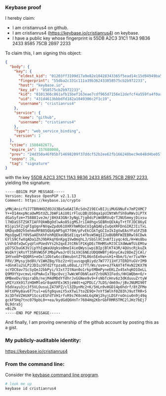 ### Keybase proof

I hereby claim:

  * I am cristianrus4 on github.
  * I am cristianrus4 (https://keybase.io/cristianrus4) on keybase.
  * I have a public key whose fingerprint is 55DB A2C3 31C1 11A3 9B36  2433 8585 75CB 2B97 2233

To claim this, I am signing this object:

```json
{
  "body": {
    "key": {
      "eldest_kid": "01203ff3199d17a9e82e10428343365f5ead14c15d94949ba5f997ce23c23c6d78620a",
      "fingerprint": "55dba2c331c111a39b362433858575cb2b972233",
      "host": "keybase.io",
      "key_id": "858575cb2b972233",
      "kid": "0101366c861afb15bef163eae7cdf965d7156e12defcf4a559fa4f0aab791004b7010a",
      "uid": "431d4613bbbdfd182a1049306c2f1c19",
      "username": "cristianrus4"
    },
    "service": {
      "name": "github",
      "username": "cristianrus4"
    },
    "type": "web_service_binding",
    "version": 1
  },
  "ctime": 1588482673,
  "expire_in": 157680000,
  "prev": "24d350a46f05b714698209f37ddcf52b2ee62fb166240bec9e048d4be0578b57",
  "seqno": 26,
  "tag": "signature"
}
```

with the key [55DB A2C3 31C1 11A3 9B36  2433 8585 75CB 2B97 2233](https://keybase.io/cristianrus4), yielding the signature:

```
-----BEGIN PGP MESSAGE-----
Version: Keybase OpenPGP v2.1.13
Comment: https://keybase.io/crypto

yMNjAnicfVJ7TBRHHOZdOJU3Ba5a6AIlRcSdnZ19ECvBIJiiMUG9NuFx7mP2XMC7
Y++O14mxpNcaUwMStUZLJbWFiAiU0irFloLQBjDS0qa1pUINtWhfSh9aRWv3iP7X
dGaSyfzm+758881veJm/j8HX43GNr3yNgL7jg0dcPiWdBRVuQrTJNUSmmyjDixsu
l7HDaS5TZSKTIAFFQkWBgOdlwAo85igMSJriIA0hgxSEBRnQEkAyT+tTFJDC86yE
KSjpi5FZjqFIgUgnFNVqwZpdU61OXRYhWRQoCUIgAQAEyIuQoXRFDnGIRZJIiTxL
URDqxB02h5ehmxMFB85QbXpNP5gX7f0H/pFvEkCGkTgGCIoIkIgVwEAsYFaSFZ5B
MgsQgwElY0VSaAEhXhFohRQEkeUBSdIiqyt4fbsW5WgIZJoBUBRFWZEBRwl6CDwk
GYlS9CfwXqADa1ZhJ9bRkqY6nKpg1VwOmqhLJ/SbSlXC3nAfIiyqc4dL/H+Ws8bu
LVdh0fxQwCyqVlnPUedVYs2h2qxEJtCRklP1KgDEcTRHMSxMJ3C1XdWwWfUiEMtw
pD7SCbuGK3VJipYhIgWaUUgksoBmeI4ieQWysiwpiBIpjBlKT43R/4QUscRjkuZk
WsQkYjkRsYT3SRVWG5FJMbpPwaJrOlSLVXC6NEzUDQ0WBfj4GnyCAv28DeZjCAl/
1HYxe8P+QQ0RS+eOxl1Obtw6ccEWeubntZ79L06n5EebunsH1+4bm/S/er7iwYW+
FRV/3Mysyjbd8V/V1WHZBq/Fbz2z+UjuusqpqBiydz7W77711HfJTERDYuGVrIM9
+dGnAlu2sLP2JDIuJ9Td2ftpza8Lu08uL/z7fT/Ws/ovm+oJTkAXT4fHvN22KX7N
scYDC8av7ScSyQeJ2bbPyi/VJxt7ItNan0o1rkptMBmPyneEKLZx45xhqKO1OeLL
Q9M9YYpvcmvL+UPmAvIxT0pc0vcj7wWcWFObNlaaYZrbUN3IFeds/HH1WQbm+O/+
OMBeeDv/UqsraDb/nejM4dMDdYfdhrJvGGNee9v9+FsNbTcHnv6z3dKduuuZrtyW
yMIYzXk917zHOHMleGr8qmXFEx3K5jeWdt+q2PDLC/7LDS/dm69v/jBvJNUMI90T
h5dVayu3jc3f5VLOusuLZ47XPZ/cl3ZDynMc2+K/5HLn9vHGD14p6hdrf/8tZFMo
HFtXPHy8av6T7tul+eGfg9qvmiY5xXTwi7toZE9Q+7nYfSWlhf0Z03hJ9utTRR+5
Xc3DfmVZHUXP1ScszESFdTVH1rfvR9s7K0cm6L6qXWj2hyjLDSFroOniu0n9j49q
gckF5Hq7tnc079pbL0++ea/kydGdQ6HnTr7604Hq2KbrGbFRMR5TMC2lJHz7bEj7
0L9dra5j
=BiZk
-----END PGP MESSAGE-----

```

And finally, I am proving ownership of the github account by posting this as a gist.

### My publicly-auditable identity:

https://keybase.io/cristianrus4

### From the command line:

Consider the [keybase command line program](https://keybase.io/download).

```bash
# look me up
keybase id cristianrus4
```
